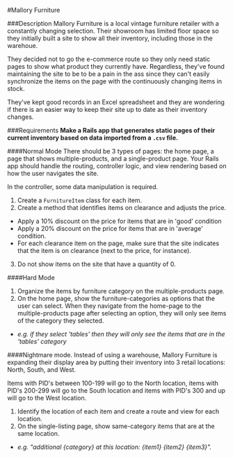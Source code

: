 #Mallory Furniture

###Description
Mallory Furniture is a local vintage furniture retailer with a constantly changing selection. Their showroom has limited floor space so they initially built a site to show all their inventory, including those in the warehoue.

They decided not to go the e-commerce route so they only need static pages to show what product they currently have. Regardless, they've found maintaining the site to be to be a pain in the ass since they can't easily synchronize the items on the page with the continuously changing items in stock.

They've kept good records in an Excel spreadsheet and they are wondering if there is an easier way to keep their site up to date as their inventory changes.

###Requirements
**Make a Rails app that generates static pages of their current inventory based on data imported from a `.csv` file.**

####Normal Mode
There should be 3 types of pages: the home page, a page that shows multiple-products, and a single-product page. Your Rails app should handle the routing, controller logic, and view rendering based on how the user navigates the site.

In the controller, some data manipulation is required.

1. Create a `FurnitureItem` class for each item.
2. Create a method that identifies items on clearance and adjusts the price.
  - Apply a 10% discount on the price for items that are in 'good' condition
  - Apply a 20% discount on the price for items that are in 'average' condition.
  - For each clearance item on the page, make sure that the site indicates that the item is on clearance (next to the price, for instance).
3. Do not show items on the site that have a quantity of 0.


####Hard Mode
1. Organize the items by furniture category on the multiple-products page.
2. On the home page, show the furniture-categories as options that the user can select. When they navigate from the home-page to the multiple-products page after selecting an option, they will only see items of the category they selected.
  - *e.g. if they select 'tables' then they will only see the items that are in the 'tables' category*

####Nightmare mode.
Instead of using a warehouse, Mallory Furniture is expanding their display area by putting their inventory into 3 retail locations: North, South, and West. 

Items with PID's between 100-199 will go to the North location, items with PID's 200-299 will go to the South location and items with PID's 300 and up will go to the West location.

1. Identify the location of each item and create a route and view for each location.
2. On the single-listing page, show same-category items that are at the same location. 
  - *e.g. "additional {category} at this location: {item1} {item2} {item3}".*
  